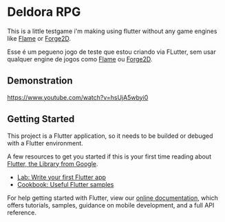 # Deldora RPG

This is a little testgame i'm making using flutter without any game engines like [Flame](https://pub.dev/packages/flame) or [Forge2D](https://pub.dev/packages/forge2d).

Esse é um pegueno jogo de teste que estou criando via FLutter, sem usar qualquer engine de jogos como [Flame](https://pub.dev/packages/flame) ou [Forge2D](https://pub.dev/packages/forge2d).

## Demonstration

https://www.youtube.com/watch?v=hsUjA5wbyi0


## Getting Started

This project is a Flutter application, so it needs to be builded or debuged with a Flutter environment.

A few resources to get you started if this is your first time reading about [Flutter, the Library from Google](https://flutter.dev).

- [Lab: Write your first Flutter app](https://flutter.dev/docs/get-started/codelab)
- [Cookbook: Useful Flutter samples](https://flutter.dev/docs/cookbook)

For help getting started with Flutter, view our
[online documentation](https://flutter.dev/docs), which offers tutorials,
samples, guidance on mobile development, and a full API reference.
